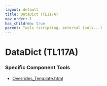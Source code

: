 ```yaml
---
layout: default
title: DataDict (TL117A)
nav_order: 1
has_children: true
parent: Tools (scripting, external tools...)
---
```

# DataDict (TL117A)
### Specific Component Tools

- [Overrides_Template.html](tools/Overrides_Template.html)


